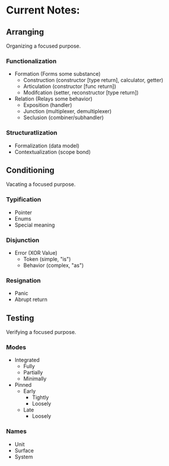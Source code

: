 # Current Notes:

## Arranging

Organizing a focused purpose.

### Functionalization
- Formation (Forms some substance)
    - Construction (constructor [type return], calculator, getter)
    - Articulation (constructor [func return])
    - Modifcation  (setter, reconstructor [type return])
- Relation (Relays some behavior)
    - Exposition   (handler)
    - Junction     (multiplexer, demultiplexer)
    - Seclusion    (combiner/subhandler)

### Structuratlization
- Formalization     (data model)
- Contextualization (scope bond)

## Conditioning

Vacating a focused purpose.

### Typification
- Pointer
- Enums
- Special meaning

### Disjunction
- Error (XOR Value)
    - Token (simple, "is")
    - Behavior (complex, "as")

### Resignation
- Panic
- Abrupt return

## Testing

Verifying a focused purpose.

### Modes
- Integrated
    - Fully
    - Partially
    - Minimally
- Pinned
    - Early
        - Tightly
        - Loosely
    - Late
        - Loosely

### Names
- Unit
- Surface
- System
